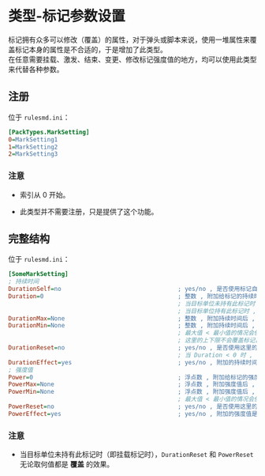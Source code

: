 # 类型-标记参数设置

标记拥有众多可以修改（覆盖）的属性，对于弹头或脚本来说，使用一堆属性来覆盖标记本身的属性是不合适的，于是增加了此类型。   
在任意需要挂载、激发、结束、变更、修改标记强度值的地方，均可以使用此类型来代替各种参数。



## 注册

位于 `rulesmd.ini`：

```ini
[PackTypes.MarkSetting]
0=MarkSetting1
1=MarkSetting2
2=MarkSetting3
```

### 注意

* 索引从 0 开始。

* 此类型并不需要注册，只是提供了这个功能。



## 完整结构

位于 `rulesmd.ini`：

```ini
[SomeMarkSetting]
; 持续时间
DurationSelf=no                                 ; yes/no , 是否使用标记自身设置的 Duration 而非下方的 Duration 的值 , 默认值是 no
Duration=0                                      ; 整数 , 附加给标记的持续时间 , 0 = 无效果 , 默认值是 0
                                                ; 当目标单位未持有此标记时 , 此为挂载时间 , 负数 = 无限
                                                ; 当目标单位持有此标记时 , 此为增加的挂载时间 , 负数 = 倒扣
DurationMax=None                                ; 整数 , 附加持续时间后 , 标记的最终挂载时间的最大值 , None 或 N = 不限制 , 小于 0 按 0 算 , 默认值是 None (不区分大小写)
DurationMin=None                                ; 整数 , 附加持续时间后 , 标记的最终挂载时间的最小值 , None 或 N = 不限制 , 小于 0 按 0 算 , 默认值是 None (不区分大小写)
                                                ; 最大值 < 最小值的情况会使最大值和最小值失效
                                                ; 这里的上下限不会覆盖标记自身设置的上下限 , 它们会一起生效 , 标记自身设置的上下限优先级更高一点
DurationReset=no                                ; yes/no , 是否使用这里的数值覆盖标记的持续时间 (而不是增减) , 默认值是 no
                                                ; 当 Duration < 0 时 , 会把标记的持续时间覆盖成永久
DurationEffect=yes                              ; yes/no , 附加的持续时间是否会受到单位的标记抗性的影响 , 默认值是 yes
; 强度值
Power=0                                         ; 浮点数 , 附加给标记的强度值 , 负数 = 倒扣 , 0 = 无效果 , 默认值是 0
PowerMax=None                                   ; 浮点数 , 附加强度值后 , 标记的最终强度值的最大值 , None 或 N = 不限制 , 默认值是 None (不区分大小写)
PowerMin=None                                   ; 浮点数 , 附加强度值后 , 标记的最终强度值的最小值 , None 或 N = 不限制 , 默认值是 None (不区分大小写)
                                                ; 最大值 < 最小值的情况会使最大值和最小值失效
PowerReset=no                                   ; yes/no , 是否使用这里的数值覆盖标记的强度值 (而不是增减) , 默认值是 no
PowerEffect=yes                                 ; yes/no , 附加的强度值是否会受到单位的标记抗性的影响 , 默认值是 yes
```

### 注意

* 当目标单位未持有此标记时（即挂载标记时），`DurationReset` 和 `PowerReset` 无论取何值都是 **覆盖** 的效果。